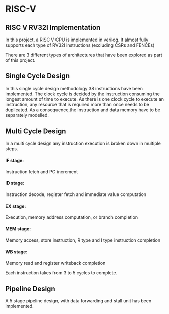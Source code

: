 # RISC-V

## RISC V RV32I Implementation

In this project, a RISC V CPU is implemented in verilog. It almost fully supports each type of RV32I instructions (excluding CSRs and FENCEs)
		

There are 3 different types of architectures that have been explored as part of this project. 

## Single Cycle Design

In this single cycle design methodology 38 instructions have been implemented. The clock cycle is decided by the instruction consuming the longest amount of time to execute. As there is one clock cycle to execute an instruction, any resource that is required more than once needs to be duplicated. As a consequence,the instruction and data memory have to be separately modelled. 


## Multi Cycle Design

In a multi cycle design any instruction execution is broken down in multiple steps.

#### IF stage: 
Instruction fetch and PC increment
#### ID stage: 
Instruction decode, register fetch and immediate value computation
#### EX stage: 
Execution, memory address computation, or branch completion 
#### MEM stage:
Memory access, store instruction, R type and I type instruction completion 
#### WB stage:
Memory read and register writeback completion

Each instruction takes from 3 to 5 cycles to complete. 

## Pipeline Design

A 5 stage pipeline design, with data forwarding and stall unit has been implemented.




